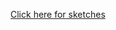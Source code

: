 [Click here for sketches](https://www.figma.com/file/DfBGj0mEw55gjlSklUQB4R/Website-proto-changeme?node-id=0%3A1)
